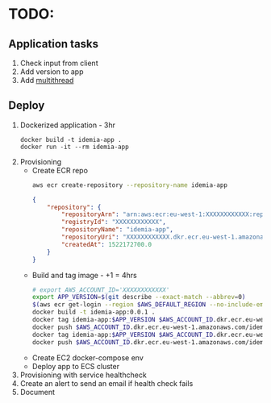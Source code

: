# TODO:
## Application tasks
1. Check input from client
2. Add version to app
3. Add [multithread](http://rubylearning.com/satishtalim/ruby_socket_programming.htmlmultithread) 

## Deploy
1. Dockerized application     - 3hr
    ````
    docker build -t idemia-app .
    docker run -it --rm idemia-app
    ````
2. Provisioning
    - Create ECR repo
        ```bash
        aws ecr create-repository --repository-name idemia-app
        ```
        ```json
        {
            "repository": {
                "repositoryArn": "arn:aws:ecr:eu-west-1:XXXXXXXXXXXX:repository/idemia-app",
                "registryId": "XXXXXXXXXXXX",
                "repositoryName": "idemia-app",
                "repositoryUri": "XXXXXXXXXXXX.dkr.ecr.eu-west-1.amazonaws.com/idemia-app",
                "createdAt": 1522172700.0
            }
        }
        ```
    - Build and tag image - +1 = 4hrs
        ```bash
        # export AWS_ACCOUNT_ID='XXXXXXXXXXXX'
        export APP_VERSION=$(git describe --exact-match --abbrev=0)
        $(aws ecr get-login --region $AWS_DEFAULT_REGION --no-include-email)
        docker build -t idemia-app:0.0.1 .
        docker tag idemia-app:$APP_VERSION $AWS_ACCOUNT_ID.dkr.ecr.eu-west-1.amazonaws.com/idemia-app:$APP_VERSION
        docker push $AWS_ACCOUNT_ID.dkr.ecr.eu-west-1.amazonaws.com/idemia-app:$APP_VERSION
        docker tag idemia-app:$APP_VERSION $AWS_ACCOUNT_ID.dkr.ecr.eu-west-1.amazonaws.com/idemia-app:latest
        docker push $AWS_ACCOUNT_ID.dkr.ecr.eu-west-1.amazonaws.com/idemia-app:latest
        ```
    - Create EC2 docker-compose env
    - Deploy app to ECS cluster
3. Provisioning with service healthcheck
4. Create an alert to send an email if health check fails
5. Document
